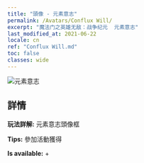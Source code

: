 ```yaml
---
title: "頭像 - 元素意志"
permalink: /Avatars/Conflux Will/
excerpt: "魔法门之英雄无敌：战争纪元  元素意志"
last_modified_at: 2021-06-22
locale: cn
ref: "Conflux Will.md"
toc: false
classes: wide
---
```

 ![元素意志](/images/a/avatarFrame_117.png)

## 詳情

 **玩法詳解:** 元素意志頭像框 

 **Tips:** 參加活動獲得 

 **Is available:**  + 

